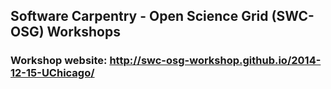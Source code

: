 
## Software Carpentry - Open Science Grid (SWC-OSG) Workshops

### Workshop website:  http://swc-osg-workshop.github.io/2014-12-15-UChicago/


